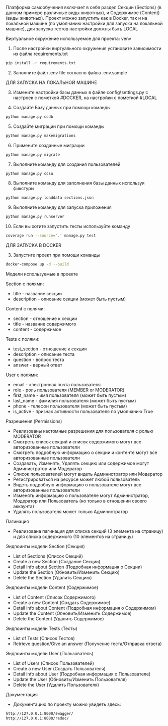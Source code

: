 Платформа самообучения включает в себя раздел Секции (Sections) (в данном примере различные виды животных), и
Содержимое (Content) (виды животных). Проект можно запустить как в Docker, так и на локальной машине (по умолчанию
настройки для запуска на локальной машине), для запуска тестов настройки должны быть LOCAL

Виртуальное окружение используемое для проекта: venv

1) После настройки виртуального окружения установите зависимости из файла requirements.txt

```bash
pip install -r requirements.txt
```

2) Заполните файл .env file согласно файла .env.sample

ДЛЯ ЗАПУСКА НА ЛОКАЛЬНОЙ МАШИНЕ

3) Измените настройки базы данных в файле config\settings.py с настроек с пометкой #DOCKER, на настройки с пометкой
   #LOCAL

4) Создайте Базу данных при помощи команды

```bash
python manage.py ccdb
```

5) Создайте миграции при помощи команды

```bash
python manage.py makemigrations
```

6) Примените созданные миграции

```bash
python manage.py migrate
```

7) Выполните команду для создания пользователей

```bash
python manage.py ccsu
```

8) Выполните команду для заполнения базы данных используя фикстуры

```bash
python manage.py loaddata sections.json
```

9) Выполните команду для запуска приложения

```bash
python manage.py runserver
```

10) Если вы хотите запустить тесты используйте команду
```bash
coverage run --source='.' manage.py test 
```

ДЛЯ ЗАПУСКА В DOCKER

3) Запустите проект при помощи команды

```bash
docker-compose up -d --build
```

Модели используемые в проекте

Section с полями:

- title - название секции
- description - описание секции (может быть пустым)

Content с полями:

- section - отношение к секции
- title - название содержимого
- content - содержимое

Tests с полями:

- test_section - отношение к секции
- description - описание теста
- question - вопрос теста
- answer - верный ответ

User с полями:

- email - электронная почта пользователя
- role - роль пользователя (MEMBER or MODERATOR)
- first_name - имя пользователя (может быть пустым)
- last_name - фамилия пользователя (может быть пустым)
- phone - телефон пользователя (может быть пустым)
- is_active - признак активности пользователя по умолчанию True

Разрешения (Permissions)

- Реализованы кастомные разрешения для пользователя с ролью MODERATOR
- Смотреть список секций и список содержимого могут все авторизованные пользователи
- Смотреть подробную информацию о секции и контенте могут все авторизованные пользователи
- Создавать, Изменять, Удалять секцию или содержимое могут Администратор или Модератор
- Список пользователей могут видеть Администратор или Модератор
- Регистрироваться на ресурсе может любой пользователь
- Видеть подробную информацию о пользователе могут все авторизованные пользователи
- Изменять информацию о пользователе могут Администратор, Модератор или Пользователь (но только в отношении своего
  аккаунта)
- Удалять пользователя может только Администратор

Пагинация

- Реализована пагинация для списка секций (3 элемента на страницу) и для списка содержимого (10 элементов на страницу)

Эндпоинты модели Section (Секция)

- List of Sections (Список Секций)
- Create a new Section (Создание Секции)
- Detail info about Section (Подробная информация о Секции)
- Update the Section (Обновить/Изменить Секцию)
- Delete the Section (Удалить Секцию)

Эндпоинты модели Content (Содержимое)

- List of Сontent (Список Содержимого)
- Create a new Сontent (Создать Содержимое)
- Detail info about Сontent (Подробная информация о Содержимом)
- Update the Сontent (Обновить/Изменить Содержимое)
- Delete the Сontent (Удалить Содержимое)

Эндпоинты модели Tests (Тесты)

- List of Tests (Список Тестов)
- Retrieve question/Give an answer (Получение теста/Отправка ответа)

Эндпоинты модели User (Пользователь)

- List of Users (Список Пользователей)
- Create a new User (Создать Пользователя)
- Detail info about User (Подробная информация о Пользователе)
- Update the User (Обновить/Изменить Пользователя)
- Delete the User (Удалить Пользователя)

Документация

- Документацию по проекту можно увидеть здесь:

```bash
http://127.0.0.1:8000/swagger/
http://127.0.0.1:8000/redoc/
```